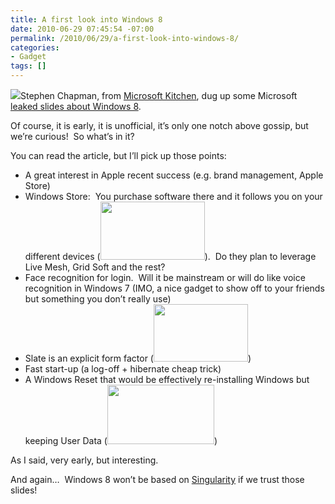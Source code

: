 ```yaml
---
title: A first look into Windows 8
date: 2010-06-29 07:45:54 -07:00
permalink: /2010/06/29/a-first-look-into-windows-8/
categories:
- Gadget
tags: []
---
```

<p><img src="http://www.msftkitchen.com/img/windows-8.png" />Stephen Chapman, from <a href="http://msftkitchen.com">Microsoft Kitchen</a>, dug up some Microsoft <a href="http://msftkitchen.com/2010/06/windows-8-plans-leaked-numerous-details-revealed.html">leaked slides about Windows 8</a>.</p>  <p>Of course, it is early, it is unofficial, it’s only one notch above gossip, but we’re curious!&#160; So what’s in it?</p>  <p>You can read the article, but I’ll pick up those points:</p>  <ul>   <li>A great interest in Apple recent success (e.g. brand management, Apple Store) </li>    <li>Windows Store:&#160; You purchase software there and it follows you on your different devices (<a href="http://msftkitchen.com/wp-content/uploads/2010/06/Windows-8-Windows-Store-07.png"><img src="http://msftkitchen.com/wp-content/uploads/2010/06/Windows-8-Windows-Store-07.png" width="167" height="93" /></a>).&#160; Do they plan to leverage Live Mesh, Grid Soft and the rest? </li>    <li>Face recognition for login.&#160; Will it be mainstream or will do like voice recognition in Windows 7 (IMO, a nice gadget to show off to your friends but something you don’t really use) </li>    <li>Slate is an explicit form factor (<a href="http://msftkitchen.com/wp-content/uploads/2010/06/Windows-8-Differentiation-Goals-03.png"><img src="http://msftkitchen.com/wp-content/uploads/2010/06/Windows-8-Differentiation-Goals-03.png" width="151" height="92" /></a>) </li>    <li>Fast start-up (a log-off + hibernate cheap trick)</li>    <li>A Windows Reset that would be effectively re-installing Windows but keeping User Data (<a href="http://msftkitchen.com/wp-content/uploads/2010/06/Windows-8-Push-Button-Reset-01.png"><img src="http://msftkitchen.com/wp-content/uploads/2010/06/Windows-8-Push-Button-Reset-01.png" width="171" height="95" /></a>)</li> </ul>  <p>As I said, very early, but interesting.</p>  <p>And again…&#160; Windows 8 won’t be based on <a href="http://research.microsoft.com/en-us/projects/singularity/">Singularity</a> if we trust those slides!</p>